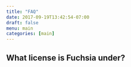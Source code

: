 ```yaml
---
title: "FAQ"
date: 2017-09-19T13:42:54-07:00
draft: false
menu: main
categories: [main]
---
```


## What license is Fuchsia under?
